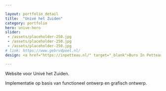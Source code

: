 ```yaml
---

layout: portfolio_detail
title:  "Univé het Zuiden"
category: portfolio
hero: unive-hero
slider: 
 - /assets/placeholder-250.jpg
 - /assets/placeholder-250.jpg
 - /assets/placeholder-250.jpg
# link: https://www.gebrvdpoel.nl/
design: <a href="https://inpetteau.nl/" target="_blank">Buro In Petteau</a>

---
```


Website voor Univé het Zuiden.

Implementatie op basis van functioneel ontwerp en grafisch ontwerp.

